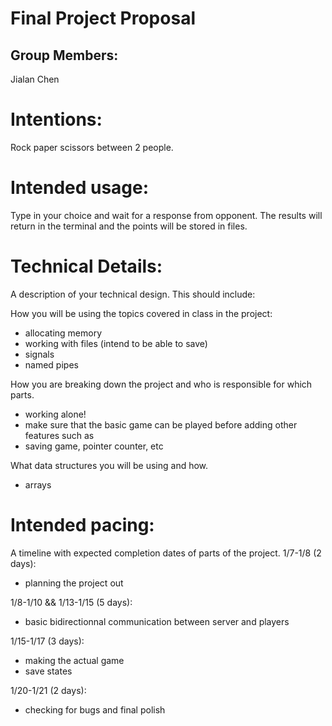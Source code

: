 # Final Project Proposal

## Group Members:

Jialan Chen
       
# Intentions:

Rock paper scissors between 2 people.
    
# Intended usage:

Type in your choice and wait for a response from opponent.
The results will return in the terminal and the points will be stored in files.
  
# Technical Details:

A description of your technical design. This should include:
   
How you will be using the topics covered in class in the project:
- allocating memory
- working with files (intend to be able to save)
- signals
- named pipes
     
How you are breaking down the project and who is responsible for which parts.
- working alone!
- make sure that the basic game can be played before adding other features such as
- saving game, pointer counter, etc
  
What data structures you will be using and how.
- arrays
    
# Intended pacing:

A timeline with expected completion dates of parts of the project.
1/7-1/8 (2 days): 
- planning the project out

1/8-1/10 && 1/13-1/15 (5 days): 
- basic bidirectionnal communication between server and players

1/15-1/17 (3 days):
- making the actual game
- save states

1/20-1/21 (2 days):
- checking for bugs and final polish
